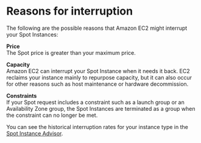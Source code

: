 # Reasons for interruption<a name="interruption-reasons"></a>

The following are the possible reasons that Amazon EC2 might interrupt your Spot Instances:

**Price**  
The Spot price is greater than your maximum price\.

**Capacity**  
Amazon EC2 can interrupt your Spot Instance when it needs it back\. EC2 reclaims your instance mainly to repurpose capacity, but it can also occur for other reasons such as host maintenance or hardware decommission\.

**Constraints**  
If your Spot request includes a constraint such as a launch group or an Availability Zone group, the Spot Instances are terminated as a group when the constraint can no longer be met\.

You can see the historical interruption rates for your instance type in the [Spot Instance Advisor](http://aws.amazon.com/ec2/spot/instance-advisor/)\.